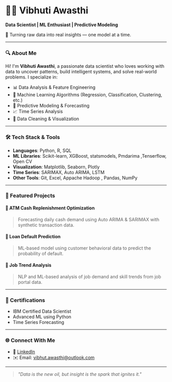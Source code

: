 # 👩‍💻 Vibhuti Awasthi

**Data Scientist | ML Enthusiast | Predictive Modeling**

🎯 Turning raw data into real insights — one model at a time.

---

### 🔍 About Me

Hi! I'm **Vibhuti Awasthi**, a passionate data scientist who loves working with data to uncover patterns, build intelligent systems, and solve real-world problems. I specialize in:

- 📊 Data Analysis & Feature Engineering  
- 🤖 Machine Learning Algorithms (Regression, Classification, Clustering, etc.)  
- 🔮 Predictive Modeling & Forecasting  
- 📈 Time Series Analysis  
- 🧹 Data Cleaning & Visualization

---

### 🛠️ Tech Stack & Tools

- **Languages**: Python, R, SQL  
- **ML Libraries**: Scikit-learn, XGBoost, statsmodels, Pmdarima ,Tenserflow, Open CV 
- **Visualization**: Matplotlib, Seaborn, Plotly  
- **Time Series**: SARIMAX, Auto ARIMA, LSTM  
- **Other Tools**: Git, Excel, Appache Hadoop , Pandas, NumPy  

---

### 📂 Featured Projects

#### 🏧 ATM Cash Replenishment Optimization
> Forecasting daily cash demand using Auto ARIMA & SARIMAX with synthetic transaction data.

#### 💸 Loan Default Prediction
> ML-based model using customer behavioral data to predict the probability of default.

#### 💼 Job Trend Analysis
> NLP and ML-based analysis of job demand and skill trends from job portal data.

---

### 📜 Certifications

- IBM Certified Data Scientist
- Advanced ML using Python 
- Time Series Forecasting 

---

### 🌐 Connect With Me

- 📎 [LinkedIn](https://www.linkedin.com/in/vibhutiawasthi)
- ✉️ Email: vibhut.awasthi@outlook.com

---

> _"Data is the new oil, but insight is the spark that ignites it."_  
